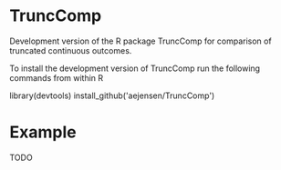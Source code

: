 # TruncComp
Development version of the R package TruncComp for comparison of truncated continuous outcomes.

To install the development version of TruncComp run the following commands from within R

library(devtools)
install_github('aejensen/TruncComp')

# Example
TODO

